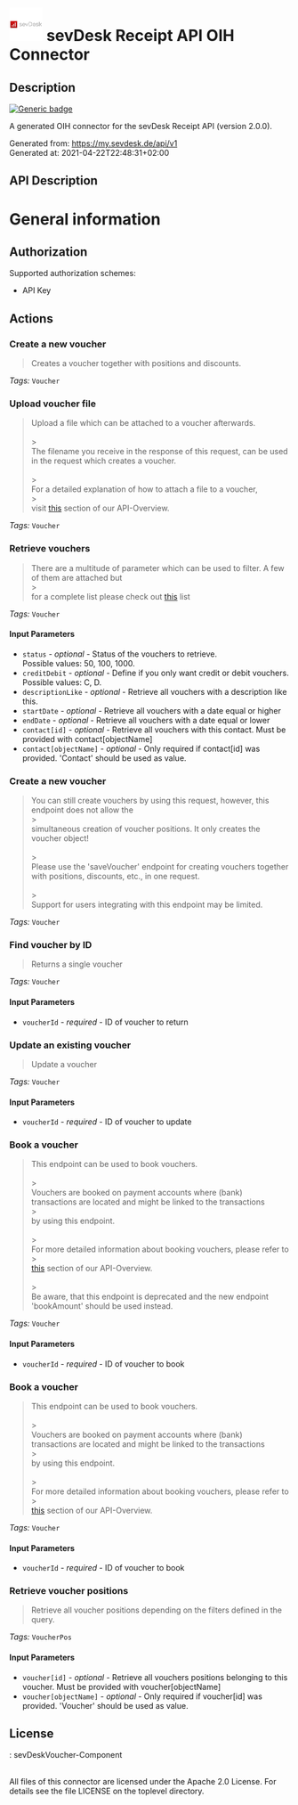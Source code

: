 # ![LOGO](logo.png) sevDesk Receipt API OIH Connector

## Description

[![Generic badge](https://img.shields.io/badge/Status-NotTested!-lightgrey.svg)](https://shields.io/)

A generated OIH connector for the sevDesk Receipt API (version 2.0.0).

Generated from: https://my.sevdesk.de/api/v1<br/>
Generated at: 2021-04-22T22:48:31+02:00

## API Description

# General information<br/>

## Authorization

Supported authorization schemes:

- API Key

## Actions

### Create a new voucher

> Creates a voucher together with positions and discounts.<br/>

_Tags:_ `Voucher`

### Upload voucher file

> Upload a file which can be attached to a voucher afterwards.<br><br/> > <br/>
> The filename you receive in the response of this request, can be used in the request which creates a voucher.<br><br/> > <br/>
> For a detailed explanation of how to attach a file to a voucher,<br/> > <br/>
> visit <a href='https://5677.extern.sevdesk.dev/apiOverview/index.html#/doc-vouchers#document'>this</a> section of our API-Overview.<br/>

_Tags:_ `Voucher`

### Retrieve vouchers

> There are a multitude of parameter which can be used to filter. A few of them are attached but<br/> > <br/>
> for a complete list please check out <a href='https://5677.extern.sevdesk.dev/apiOverview/index.html#/doc-vouchers#filtering'>this</a> list<br/>

_Tags:_ `Voucher`

#### Input Parameters

- `status` - _optional_ - Status of the vouchers to retrieve.<br/>
  Possible values: 50, 100, 1000.
- `creditDebit` - _optional_ - Define if you only want credit or debit vouchers.<br/>
  Possible values: C, D.
- `descriptionLike` - _optional_ - Retrieve all vouchers with a description like this.<br/>
- `startDate` - _optional_ - Retrieve all vouchers with a date equal or higher<br/>
- `endDate` - _optional_ - Retrieve all vouchers with a date equal or lower<br/>
- `contact[id]` - _optional_ - Retrieve all vouchers with this contact. Must be provided with contact[objectName]<br/>
- `contact[objectName]` - _optional_ - Only required if contact[id] was provided. 'Contact' should be used as value.<br/>

### Create a new voucher

> You can still create vouchers by using this request, however, this endpoint does not allow the<br/> > <br/>
> simultaneous creation of voucher positions. It only creates the voucher object!<br><br/> > <br/>
> Please use the 'saveVoucher' endpoint for creating vouchers together with positions, discounts, etc., in one request.<br><br/> > <br/>
> Support for users integrating with this endpoint may be limited.<br/>

_Tags:_ `Voucher`

### Find voucher by ID

> Returns a single voucher<br/>

_Tags:_ `Voucher`

#### Input Parameters

- `voucherId` - _required_ - ID of voucher to return<br/>

### Update an existing voucher

> Update a voucher<br/>

_Tags:_ `Voucher`

#### Input Parameters

- `voucherId` - _required_ - ID of voucher to update<br/>

### Book a voucher

> This endpoint can be used to book vouchers.<br><br/> > <br/>
> Vouchers are booked on payment accounts where (bank) transactions are located and might be linked to the transactions<br/> > <br/>
> by using this endpoint.<br><br/> > <br/>
> For more detailed information about booking vouchers, please refer to<br/> > <br/>
> <a href='https://5677.extern.sevdesk.dev/apiOverview/index.html#/doc-vouchers#booking'>this</a> section of our API-Overview.<br><br/> > <br/>
> Be aware, that this endpoint is deprecated and the new endpoint 'bookAmount' should be used instead.<br/>

_Tags:_ `Voucher`

#### Input Parameters

- `voucherId` - _required_ - ID of voucher to book<br/>

### Book a voucher

> This endpoint can be used to book vouchers.<br><br/> > <br/>
> Vouchers are booked on payment accounts where (bank) transactions are located and might be linked to the transactions<br/> > <br/>
> by using this endpoint.<br><br/> > <br/>
> For more detailed information about booking vouchers, please refer to<br/> > <br/>
> <a href='https://5677.extern.sevdesk.dev/apiOverview/index.html#/doc-vouchers#booking'>this</a> section of our API-Overview.<br/>

_Tags:_ `Voucher`

#### Input Parameters

- `voucherId` - _required_ - ID of voucher to book<br/>

### Retrieve voucher positions

> Retrieve all voucher positions depending on the filters defined in the query.<br/>

_Tags:_ `VoucherPos`

#### Input Parameters

- `voucher[id]` - _optional_ - Retrieve all vouchers positions belonging to this voucher. Must be provided with voucher[objectName]<br/>
- `voucher[objectName]` - _optional_ - Only required if voucher[id] was provided. 'Voucher' should be used as value.<br/>

## License

: sevDeskVoucher-Component<br/>
<br/>

All files of this connector are licensed under the Apache 2.0 License. For details
see the file LICENSE on the toplevel directory.
